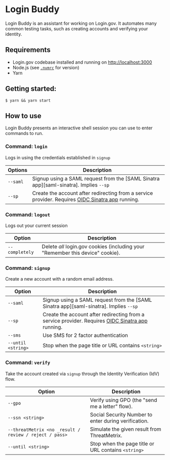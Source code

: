 # Login Buddy

Login Buddy is an assistant for working on Login.gov. It automates many common testing tasks, such as creating accounts and verifying your identity.

## Requirements

- Login.gov codebase installed and running on <http://localhost:3000>
- Node.js (see [`.nvmrc`](./.nvmrc) for version)
- Yarn

## Getting started:

```shell
$ yarn && yarn start
```

## How to use

Login Buddy presents an interactive shell session you can use to enter commands to run.

### Command: `login`

Logs in using the credentials established in `signup`

| Options  | Description                                                                                                      |
| -------- | ---------------------------------------------------------------------------------------------------------------- |
| `--saml` | Signup using a SAML request from the [SAML Sinatra app][saml-sinatra]. Implies `--sp`                            |
| `--sp`   | Create the account after redirecting from a service provider. Requires [OIDC Sinatra app][oidc-sinatra] running. |

### Command: `logout`

Logs out your current session

| Option         | Description                                                                    |
| -------------- | ------------------------------------------------------------------------------ |
| `--completely` | Delete _all_ login.gov cookies (including your "Remember this device" cookie). |

### Command: `signup`

Create a new account with a random email address.

| Option             | Description                                                                                                      |
| ------------------ | ---------------------------------------------------------------------------------------------------------------- |
| `--saml`           | Signup using a SAML request from the [SAML Sinatra app][saml-sinatra]. Implies `--sp`                            |
| `--sp`             | Create the account after redirecting from a service provider. Requires [OIDC Sinatra app][oidc-sinatra] running. |
| `--sms`            | Use SMS for 2 factor authentication                                                                              |
| `--until <string>` | Stop when the page title or URL contains `<string>`                                                              |

### Command: `verify`

Take the account created via `signup` through the Identity Verification (IdV) flow.

| Option                                                 | Description                                          |
| ------------------------------------------------------ | ---------------------------------------------------- |
| `--gpo`                                                | Verify using GPO (the "send me a letter" flow).      |
| `--ssn <string>`                                       | Social Security Number to enter during verification. |
| `--threatMetrix <no _result / review / reject / pass>` | Simulate the given result from ThreatMetrix.         |
| `--until <string>`                                     | Stop when the page title or URL contains `<string>`  |

[oidc-sinatra]: https://github.com/18F/identity-oidc-sinatra
[saml-sinator]: https://github.com/18F/identity-saml-sinatra
